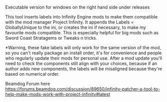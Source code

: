Executable version for windows on the right hand side under releases

This tool inserts labels into Infinity Engine mods to make them compatible with the mod manager Project Infinity. 
It appends the Labels = GloballyUnique to the ini, or creates the ini if necessary, to make my favourite mods compatible.
This is especially helpful for big mods such as Sword Coast Stratagems or Tweaks n tricks.

*Warning, these fake labels will only work for the same version of the mod, so you can't really package an install order, it's for convenience and people who regularly update their mods for personal use.
After a mod update you'll need to check the components still align with your choices, because if an author adds new components, the labels will be misaligned because they're based on numerical order.

Beamdog Forum here
https://forums.beamdog.com/discussion/89650/infinity-patcher-a-tool-to-help-make-mods-work-with-project-infinity#latest
